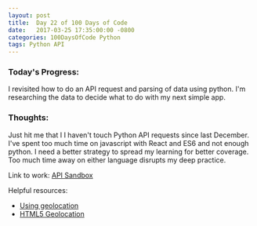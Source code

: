 ```yaml
---
layout: post
title:  Day 22 of 100 Days of Code
date:   2017-03-25 17:35:00:00 -0800
categories: 100DaysOfCode Python
tags: Python API
---
```


### Today's Progress:
I revisited how to do an API request and parsing of data using python. I'm researching the data to decide what to do with my next simple app.

### Thoughts:
Just hit me that I I haven't touch Python API requests since last December. I've spent too much time on javascript with React and ES6 and not enough python. I need a better strategy to spread my learning for better coverage. Too much time away on either language disrupts my deep practice.

Link to work: [API Sandbox](https://github.com/yenly/api_sandbox)

Helpful resources:
* [Using geolocation](https://developer.mozilla.org/en-US/docs/Web/API/Geolocation/Using_geolocation)
* [HTML5 Geolocation](https://www.w3schools.com/html/html5_geolocation.asp)
